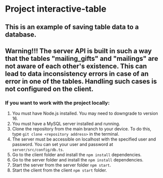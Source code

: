 # Project interactive-table

## This is an example of saving table data to a database.

## Warning!!! The server API is built in such a way that the tables "mailing_gifts" and "mailings" are not aware of each other's existence. This can lead to data inconsistency errors in case of an error in one of the tables. Handling such cases is not configured on the client.

### If you want to work with the project locally:

1. You must have Node.js installed. You may need to downgrade to version 16.
2. You must have a MySQL server installed and running.
3. Clone the repository from the main branch to your device. To do this, type `git clone <repository address>` in the terminal.
4. The server must be accessible on localhost with the specified user and password. You can set your user and password at `server/src/config/db.ts`.
5. Go to the client folder and install the `npm install` dependencies.
6. Go to the server folder and install the `npm install` dependencies.
7. Start the server from the server folder `npm start`.
8. Start the client from the client `npm start` folder.
